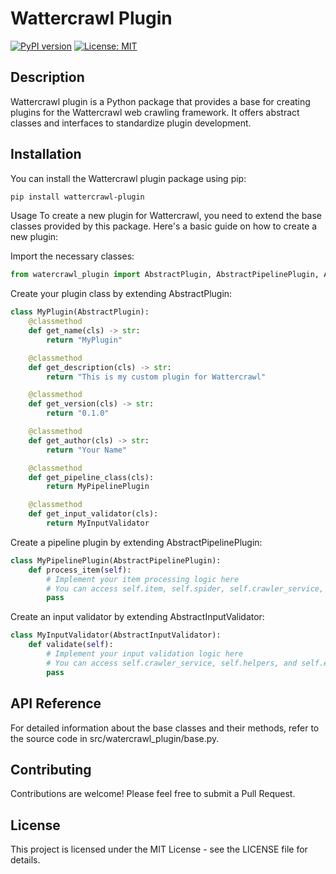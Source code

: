 # Wattercrawl Plugin

[![PyPI version](https://badge.fury.io/py/wattercrawl-plugin.svg)](https://badge.fury.io/py/wattercrawl-plugin)
[![License: MIT](https://img.shields.io/badge/License-MIT-yellow.svg)](https://opensource.org/licenses/MIT)

## Description

Wattercrawl plugin is a Python package that provides a base for creating plugins for the Wattercrawl web crawling framework. It offers abstract classes and interfaces to standardize plugin development.

## Installation

You can install the Wattercrawl plugin package using pip:

```bash
pip install wattercrawl-plugin
```
Usage
To create a new plugin for Wattercrawl, you need to extend the base classes provided by this package. Here's a basic guide on how to create a new plugin:

Import the necessary classes:

```python
from watercrawl_plugin import AbstractPlugin, AbstractPipelinePlugin, AbstractInputValidator
```
Create your plugin class by extending AbstractPlugin:


```python
class MyPlugin(AbstractPlugin):
    @classmethod
    def get_name(cls) -> str:
        return "MyPlugin"

    @classmethod
    def get_description(cls) -> str:
        return "This is my custom plugin for Wattercrawl"

    @classmethod
    def get_version(cls) -> str:
        return "0.1.0"

    @classmethod
    def get_author(cls) -> str:
        return "Your Name"

    @classmethod
    def get_pipeline_class(cls):
        return MyPipelinePlugin

    @classmethod
    def get_input_validator(cls):
        return MyInputValidator
```


Create a pipeline plugin by extending AbstractPipelinePlugin:

```python
class MyPipelinePlugin(AbstractPipelinePlugin):
    def process_item(self):
        # Implement your item processing logic here
        # You can access self.item, self.spider, self.crawler_service, and self.helpers
        pass
```

Create an input validator by extending AbstractInputValidator:

```python
class MyInputValidator(AbstractInputValidator):
    def validate(self):
        # Implement your input validation logic here
        # You can access self.crawler_service, self.helpers, and self.errors
        pass
```

## API Reference
For detailed information about the base classes and their methods, refer to the source code in src/watercrawl_plugin/base.py.

## Contributing
Contributions are welcome! Please feel free to submit a Pull Request.

## License
This project is licensed under the MIT License - see the LICENSE file for details.

